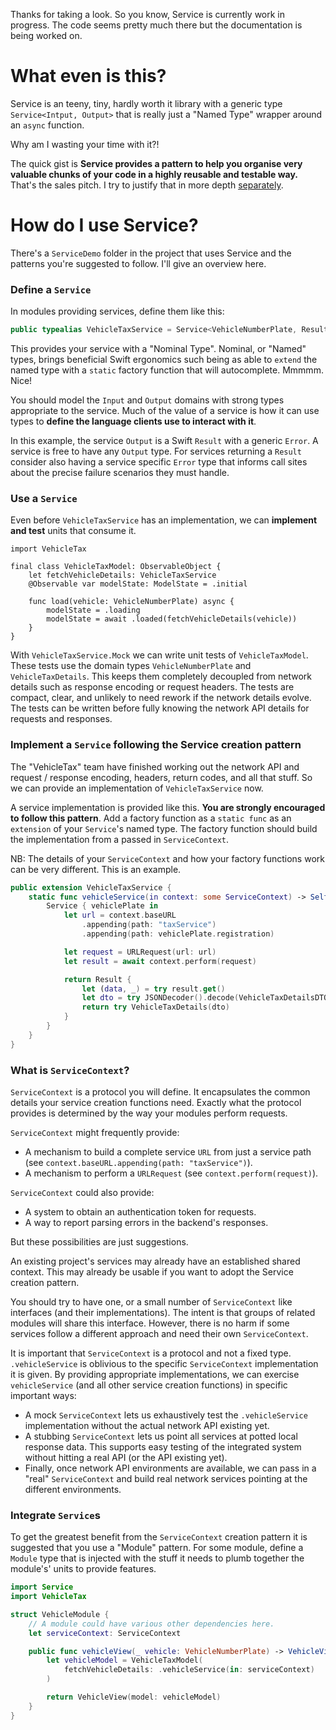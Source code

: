 Thanks for taking a look. So you know, Service is currently work in progress. The code seems pretty much there but the documentation is being worked on.

# What even is this?

Service is an teeny, tiny, hardly worth it library with a generic type `Service<Intput, Output>` that is really just a "Named Type" wrapper around an `async` function.

Why am I wasting your time with it?! 

The quick gist is **Service provides a pattern to help you organise very valuable chunks of your code in a highly reusable and testable way.** That's the sales pitch. I try to justify that in more depth [separately](/README2.md).


# How do I use Service?

There's a `ServiceDemo` folder in the project that uses Service and the patterns you're suggested to follow. I'll give an overview here.

### Define a `Service`

In modules providing services, define them like this:

```swift
public typealias VehicleTaxService = Service<VehicleNumberPlate, Result<VehicleTaxDetails, Error>>
```

This provides your service with a "Nominal Type". Nominal, or "Named" types, brings beneficial Swift ergonomics such being as able to `extend` the named type with a `static` factory function that will autocomplete. Mmmmm. Nice!

You should model the `Input` and `Output` domains with strong types appropriate to the service. Much of the value of a service is how it can use types to **define the language clients use to interact with it**.

In this example, the service `Output` is a Swift `Result` with a generic `Error`. A service is free to have any `Output` type. For services returning a `Result` consider also having a service specific `Error` type that informs call sites about the precise failure scenarios they must handle.

### Use a `Service`

Even before `VehicleTaxService` has an implementation, we can **implement and test** units that consume it.

```
import VehicleTax

final class VehicleTaxModel: ObservableObject {
    let fetchVehicleDetails: VehicleTaxService
    @Observable var modelState: ModelState = .initial

    func load(vehicle: VehicleNumberPlate) async {
        modelState = .loading
        modelState = await .loaded(fetchVehicleDetails(vehicle))
    }
}
```

With `VehicleTaxService.Mock` we can write unit tests of `VehicleTaxModel`. These tests use the domain types `VehicleNumberPlate` and `VehicleTaxDetails`. This keeps them completely decoupled from network details such as response encoding or request headers. The tests are compact, clear, and unlikely to need rework if the network details evolve. The tests can be written before fully knowing the network API details for requests and responses.

### Implement a `Service` following the Service creation pattern

The "VehicleTax" team have finished working out the network API and request / response encoding, headers, return codes, and all that stuff. So we can provide an implementation of `VehicleTaxService` now.

A service implementation is provided like this. **You are strongly encouraged to follow this pattern**. Add a factory function as a `static func` as an `extension` of your `Service`'s named type. The factory function should build the implementation from a passed in `ServiceContext`. 

NB: The details of your `ServiceContext` and how your factory functions work can be very different. This is an example. 

```swift
public extension VehicleTaxService {
    static func vehicleService(in context: some ServiceContext) -> Self {
        Service { vehiclePlate in
            let url = context.baseURL
                .appending(path: "taxService")
                .appending(path: vehiclePlate.registration)

            let request = URLRequest(url: url)
            let result = await context.perform(request)

            return Result {
                let (data, _) = try result.get()
                let dto = try JSONDecoder().decode(VehicleTaxDetailsDTO.self, from: data)
                return try VehicleTaxDetails(dto)
            }
        }
    }
}
``` 


### What is `ServiceContext`?

`ServiceContext` is a protocol you will define. It encapsulates the common details your service creation functions need. Exactly what the protocol provides is determined by the way your modules perform requests.

`ServiceContext` might frequently provide:

* A mechanism to build a complete service `URL` from just a service path (see `context.baseURL.appending(path: "taxService")`).
* A mechanism to perform a `URLRequest` (see `context.perform(request)`).

`ServiceContext` could also provide:

* A system to obtain an authentication token for requests.
* A way to report parsing errors in the backend's responses.

But these possibilities are just suggestions. 

An existing project's services may already have an established shared context. This may already be usable if you want to adopt the Service creation pattern.

You should try to have one, or a small number of `ServiceContext` like interfaces (and their implementations). The intent is that groups of related modules will share this interface. However, there is no harm if some services follow a different approach and need their own `ServiceContext`.

It is important that `ServiceContext` is a protocol and not a fixed type. `.vehicleService` is oblivious to the specific `ServiceContext` implementation it is given. By providing appropriate implementations, we can exercise `vehicleService` (and all other service creation functions) in specific important ways:

* A mock `ServiceContext` lets us exhaustively test the `.vehicleService` implementation without the actual network API existing yet.
* A stubbing `ServiceContext` lets us point all services at potted local response data. This supports easy testing of the integrated system without hitting a real API (or the API existing yet). 
* Finally, once network API environments are available, we can pass in a "real" `ServiceContext` and build real network services pointing at the different environments.


### Integrate `Service`s

To get the greatest benefit from the `ServiceContext` creation pattern it is suggested that you use a "Module" pattern. For some module, define a `Module` type that is injected with the stuff it needs to plumb together the module's' units to provide features.

```swift
import Service
import VehicleTax

struct VehicleModule {
    // A module could have various other dependencies here.
    let serviceContext: ServiceContext

    public func vehicleView(_ vehicle: VehicleNumberPlate) -> VehicleView {
        let vehicleModel = VehicleTaxModel(
            fetchVehicleDetails: .vehicleService(in: serviceContext)
        )

        return VehicleView(model: vehicleModel)
    }
}
```

